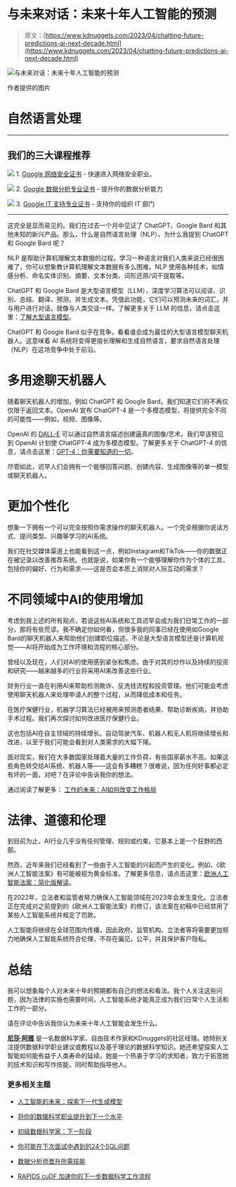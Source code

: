 # 与未来对话：未来十年人工智能的预测

> 原文：[https://www.kdnuggets.com/2023/04/chatting-future-predictions-ai-next-decade.html](https://www.kdnuggets.com/2023/04/chatting-future-predictions-ai-next-decade.html)

![与未来对话：未来十年人工智能的预测](../Images/429497d4d03013450081c685fb589d53.png)

作者提供的图片

# 自然语言处理

* * *

## 我们的三大课程推荐

![](../Images/0244c01ba9267c002ef39d4907e0b8fb.png) 1\. [Google 网络安全证书](https://www.kdnuggets.com/google-cybersecurity) - 快速进入网络安全职业。

![](../Images/e225c49c3c91745821c8c0368bf04711.png) 2\. [Google 数据分析专业证书](https://www.kdnuggets.com/google-data-analytics) - 提升你的数据分析能力

![](../Images/0244c01ba9267c002ef39d4907e0b8fb.png) 3\. [Google IT 支持专业证书](https://www.kdnuggets.com/google-itsupport) - 支持你的组织 IT 部门

* * *

这完全是显而易见的。我们在过去一个月中见证了 ChatGPT、Google Bard 和其他未知的新兴产品。那么，什么是自然语言处理（NLP），为什么我提到 ChatGPT 和 Google Bard 呢？

NLP 是帮助计算机理解文本数据的过程。学习一种语言对我们人类来说已经很困难了，你可以想象教计算机理解文本数据有多么困难。NLP 使用各种技术，如情感分析、命名实体识别、摘要、文本分类、词形还原/词干提取等。

ChatGPT 和 Google Bard 是大型语言模型（LLM），深度学习算法可以阅读、识别、总结、翻译、预测，并生成文本。凭借此功能，它们可以预测未来的词汇，并与用户进行对话，就像与人类交谈一样。了解更多关于 LLM 的信息，请点击这里：[了解大型语言模型](/2023/03/learn-large-language-models.html)。

ChatGPT 和 Google Bard 似乎在竞争，看看谁会成为最佳的大型语言模型聊天机器人。这意味着 AI 系统将变得更擅长理解和生成自然语言，要求自然语言处理（NLP）在这场竞争中处于前沿。

# 多用途聊天机器人

随着聊天机器人的增加，例如 ChatGPT 和 Google Bard，我们知道它们将不再仅仅限于返回文本。OpenAI 宣布 ChatGPT-4 是一个多模态模型，将提供完全不同的可能性——例如，视频、图像等。

OpenAI 的 [DALL-E](https://openai.com/product/dall-e-2) 可以通过自然语言描述创建逼真的图像/艺术。我们早该预见到 OpenAI 计划使 ChatGPT-4 成为多模态模型。了解更多关于 ChatGPT-4 的信息，请点击这里：[GPT-4：你需要知道的一切](/2023/03/gpt4-everything-need-know.html)。

尽管如此，迟早人们会拥有一个能够回答问题、创建内容、生成图像等的单一模型或聊天机器人。

# 更加个性化

想象一下拥有一个可以完全按照你需求操作的聊天机器人。一个完全根据你说话方式、提问类型、兴趣等学习的AI系统。

我们在社交媒体渠道上也能看到这一点，例如Instagram和TikTok——你的数据正在被记录以改善推荐系统。也就是说，如果你有一个能够理解你作为个体的工具，包括你的偏好、行为和需求——这是否会本质上消除对人际互动的需求？

# 不同领域中AI的使用增加

考虑到我上述的所有观点，若说这些AI系统和工具迟早会成为我们日常工作的一部分，那将有些荒谬。我不确定你如何看，但很多我的同事已经在使用如Google Bard的聊天机器人来帮助他们创建职位描述。不论是大型语言模型还是计算机视觉——AI将开始成为工作环境和流程的核心部分。

曾经以及现在，人们对AI的使用感到紧张和焦虑。由于对其的炒作以及持续的投资和研究——越来越多的行业将采用AI来改善这些行业。

财务行业一直在利用AI来帮助检测欺诈、反洗钱流程和投资管理。他们可能会考虑使用聊天机器人来处理申请人的整个过程，从而降低成本和任务。

在医疗保健行业，机器学习算法已经被用来预测患者结果、帮助诊断疾病，并协助手术过程。我们再次探讨如何改进医疗保健行业。

这也包括AI在自主领域的持续增长。自动驾驶汽车、机器人和无人机将继续增长和改进，以至于我们可能会看到对人类需求的大幅下降。

面对现实，我们在大多数国家处理着大量的工作负荷，有些国家薪水不高。如果这些角色转交给AI系统、机器人等——这会有多糟糕？很难说，因为任何好事都必定有坏的一面，对吧？在评论中告诉我你的想法。

通过阅读了解更多： [工作的未来：AI如何改变工作格局](/2023/04/future-work-ai-changing-job-landscape.html)

# 法律、道德和伦理

到目前为止，AI行业几乎没有任何管理、规则或约束。它基本上是一个狂野的西部。

然而，近年来我们已经看到了一些由于人工智能的兴起而产生的变化。例如，《欧洲人工智能法案》有可能被视为黄金标准。了解更多信息，请点击这里：[欧洲人工智能法案：简化版解读](/2022/06/european-ai-act-simplified-breakdown.html)。

在2022年，立法者和监管者努力确保人工智能领域在2023年会发生变化。立法者正在完成对之前提到的《欧洲人工智能法案》的修订，该法案在初稿中已经禁用了某些人工智能系统并规定了罚款。

人工智能将继续在全球范围内传播，因此政府、监管机构、立法者等将需要更加努力地确保人工智能系统符合伦理，不存在偏见，公平，并且保护客户隐私。

# 总结

我可以想象每个人对未来十年的预期都有自己的想法和看法。我个人关注这些问题，因为法律的实施也需要时间，人工智能系统才能真正成为我们日常个人生活和工作的一部分。

请在评论中告诉我你认为未来十年人工智能会发生什么。

**[尼莎·阿雅](https://www.linkedin.com/in/nisha-arya-ahmed/)** 是一名数据科学家、自由技术作家和KDnuggets的社区经理。她特别关注提供数据科学职业建议或教程以及基于理论的数据科学知识。她还希望探索人工智能如何能有益于人类寿命的延续。她是一个热衷于学习的求知者，致力于拓宽她的技术知识和写作技能，同时帮助指导他人。

### 更多相关主题

+   [人工智能的未来：探索下一代生成模型](https://www.kdnuggets.com/2023/05/future-ai-exploring-next-generation-generative-models.html)

+   [将你的数据科学职业提升到下一个水平](https://www.kdnuggets.com/2021/12/sas-advance-data-science-career-next-level.html)

+   [初级数据科学家：下一阶段](https://www.kdnuggets.com/2022/02/junior-data-scientist-next-level.html)

+   [你可能在下次面试中遇到的24个SQL问题](https://www.kdnuggets.com/2022/06/24-sql-questions-might-see-next-interview.html)

+   [数据分析师晋升所需技能](https://www.kdnuggets.com/2022/09/data-analyst-skills-need-next-promotion.html)

+   [RAPIDS cuDF 加速你的下一步数据科学工作流程](https://www.kdnuggets.com/2023/04/rapids-cudf-speed-next-data-science-workflow.html)
